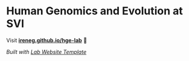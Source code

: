 
# Human Genomics and Evolution at SVI 

Visit **[ireneg.github.io/hge-lab](https://ireneg.github.io/hge-lab)** 🚀

_Built with [Lab Website Template](https://greene-lab.gitbook.io/lab-website-template-docs)_
